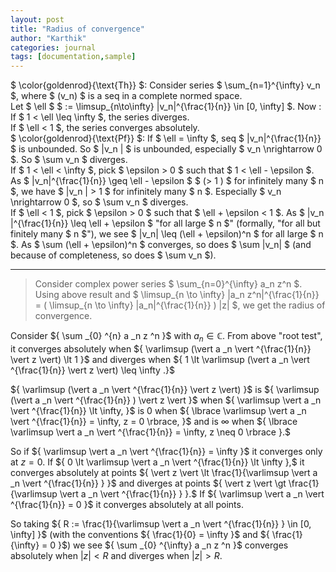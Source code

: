 ```yaml
---
layout: post
title: "Radius of convergence"
author: "Karthik"
categories: journal
tags: [documentation,sample]
---
```


$ \color{goldenrod}{\text{Th}} $: Consider series $ \sum_{n=1}^{\infty} v_n $, where $ (v_n) $ is a seq in a complete normed space.   
Let $ \ell $ $ := \limsup_{n\to\infty} \|v_n\|^{\frac{1}{n}} \in [0, \infty] $. Now :   
If $ 1 &lt; \ell \leq \infty $, the series diverges.   
If $ \ell &lt; 1 $, the series converges absolutely.   
$ \color{goldenrod}{\text{Pf}} $: If $ \ell = \infty $, seq $ \|v_n\|^{\frac{1}{n}} $ is unbounded. So $ \|v_n \| $ is unbounded, especially $ v_n \nrightarrow 0 $. So $ \sum v_n $ diverges.   
If $ 1 &lt; \ell &lt; \infty $, pick $ \epsilon &gt; 0 $ such that $ 1 &lt; \ell - \epsilon $. As $ \|v_n\|^{\frac{1}{n}} \geq \ell - \epsilon $ $ (&gt; 1 ) $ for infinitely many $ n $, we have $ \|v_n \| &gt; 1 $ for infinitely many $ n $. Especially $ v_n \nrightarrow 0 $, so $ \sum v_n $ diverges.   
If $ \ell &lt; 1 $, pick $ \epsilon &gt; 0 $ such that $ \ell + \epsilon &lt; 1 $. As $ \|v_n \|^{\frac{1}{n}} \leq \ell + \epsilon $ "for all large $ n $" (formally, "for all but finitely many $ n $"), we see $ \|v_n\| \leq (\ell + \epsilon)^n $ for all large $ n $. As $ \sum (\ell + \epsilon)^n $ converges, so does $ \sum \|v_n\| $ (and because of completeness, so does $ \sum v_n $). 

---

> Consider complex power series $ \sum_{n=0}^{\infty} a_n z^n $. Using above result and $ \limsup_{n \to \infty} \|a_n z^n\|^{\frac{1}{n}} = ( \limsup_{n \to \infty} \|a_n\|^{\frac{1}{n}} ) \|z\| $, we get the radius of convergence. 

Consider ${ \sum _{0} ^{n} a _n z ^n }$ with ${ a _n \in \mathbb{C} }.$ From above "root test", it converges absolutely when ${ \varlimsup (\vert a _n \vert ^{\frac{1}{n}} \vert z \vert) \lt 1 }$ and diverges when ${ 1 \lt \varlimsup (\vert a _n \vert ^{\frac{1}{n}} \vert z \vert) \leq \infty .}$ 

${ \varlimsup (\vert a _n \vert ^{\frac{1}{n}} \vert z \vert) }$ is ${ \varlimsup (\vert a _n \vert ^{\frac{1}{n}} ) \vert z \vert }$ when ${ \varlimsup \vert a _n \vert ^{\frac{1}{n}} \lt \infty,  }$ is ${ 0 }$ when ${ \lbrace \varlimsup \vert a _n \vert ^{\frac{1}{n}} = \infty, z = 0 \rbrace, }$ and is ${ \infty }$ when ${ \lbrace \varlimsup \vert a _n \vert ^{\frac{1}{n}} = \infty, z \neq 0 \rbrace }.$ 

So if ${ \varlimsup \vert a _n \vert ^{\frac{1}{n}} = \infty }$ it converges only at ${ z = 0 }.$ If ${ 0 \lt \varlimsup \vert a _n \vert ^{\frac{1}{n}} \lt \infty },$ it converges absolutely at points ${ \vert z \vert \lt \frac{1}{\varlimsup \vert a _n \vert ^{\frac{1}{n}} } }$ and diverges at points ${ \vert z \vert \gt \frac{1}{\varlimsup \vert a _n \vert ^{\frac{1}{n}} } }.$ If ${ \varlimsup \vert a _n \vert ^{\frac{1}{n}} = 0 }$ it converges absolutely at all points. 

So taking ${ R := \frac{1}{\varlimsup \vert a _n \vert ^{\frac{1}{n}} } \in [0, \infty] }$ (with the conventions ${ \frac{1}{0} = \infty }$ and ${ \frac{1}{\infty} = 0 }$) we see ${ \sum _{0} ^{\infty} a _n z ^n }$ converges absolutely when ${ \vert z \vert \lt R }$ and diverges when ${ \vert z \vert \gt R }.$ 


